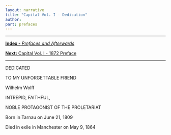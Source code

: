 ```yaml
---
layout: narrative
title: "Capital Vol. I - Dedication"
author: 
part: prefaces
---
```


* * *

[**Index -** *Prefaces and Afterwards*](/preindex)

[**Next:** Capital Vol. I - 1872 Preface](/prefaces/p1)

* * *

DEDICATED

TO MY UNFORGETTABLE FRIEND

Wilhelm Wolff

INTREPID, FAITHFUL,

NOBLE PROTAGONIST OF THE PROLETARIAT

Born in Tarnau on June 21, 1809

Died in exile in Manchester on May 9, 1864
